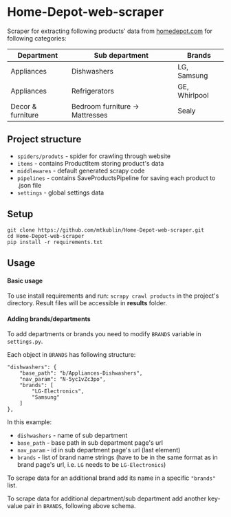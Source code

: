 # Home-Depot-web-scraper
Scraper for extracting following products' data from [homedepot.com](https://www.homedepot.com) for following categories:

Department | Sub department | Brands
--- | --- | ---
Appliances | Dishwashers | LG, Samsung
Appliances | Refrigerators | GE, Whirlpool
Decor & furniture | Bedroom furniture -> Mattresses | Sealy

## Project structure
* `spiders/produts` - spider for crawling through website
* `items` - contains ProductItem storing product's data
* `middlewares` - default generated scrapy code
* `pipelines` - contains SaveProductsPipeline for saving each product to .json file
* `settings` - global settings data

## Setup
```
git clone https://github.com/mtkublin/Home-Depot-web-scraper.git
cd Home-Depot-web-scraper
pip install -r requirements.txt
```

## Usage
#### Basic usage
To use install requirements and run: `scrapy crawl products` in the project's directory. 
Result files will be accessible in **results** folder.

#### Adding brands/departments
To add departments or brands you need to modify `BRANDS` variable in `settings.py`. 

Each object in `BRANDS` has following structure:

```
"dishwashers": {
    "base_path": "b/Appliances-Dishwashers",
    "nav_param": "N-5yc1vZc3po",
    "brands": [
        "LG-Electronics",
        "Samsung"
    ]
},
```

In this example:
* `dishwashers` - name of sub department
* `base_path` - base path in sub department page's url
* `nav_param` - id in sub department page's url (last element)
* `brands` - list of brand name strings (have to be in the same format as in brand page's 
url, i.e. `LG` needs to be `LG-Electronics`)

To scrape data for an additional brand add its name in a specific `"brands"` list.

To scrape data for additional department/sub department add another key-value pair 
in `BRANDS`, following above schema.
